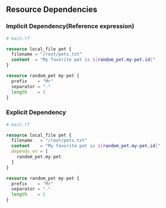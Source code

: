 ## Resource Dependencies

### Implicit Dependency(Reference expression)

```terraform
# main.tf

resource local_file pet {
  filename = "/root/pets.txt"
  content  = "My favorite pet is ${random_pet.my-pet.id}"
}

resource random_pet my-pet {
  prefix    = "Mr"
  separator = "."
  length    = 2
}
```

### Explicit Dependency

```terraform
# main.tf

resource local_file pet {
  filename   = "/root/pets.txt"
  content    = "My favorite pet is ${random_pet.my-pet.id}"
  depends_on = [
    random_pet.my-pet
  ]
}

resource random_pet my-pet {
  prefix    = "Mr"
  separator = "."
  length    = 2
}
```
